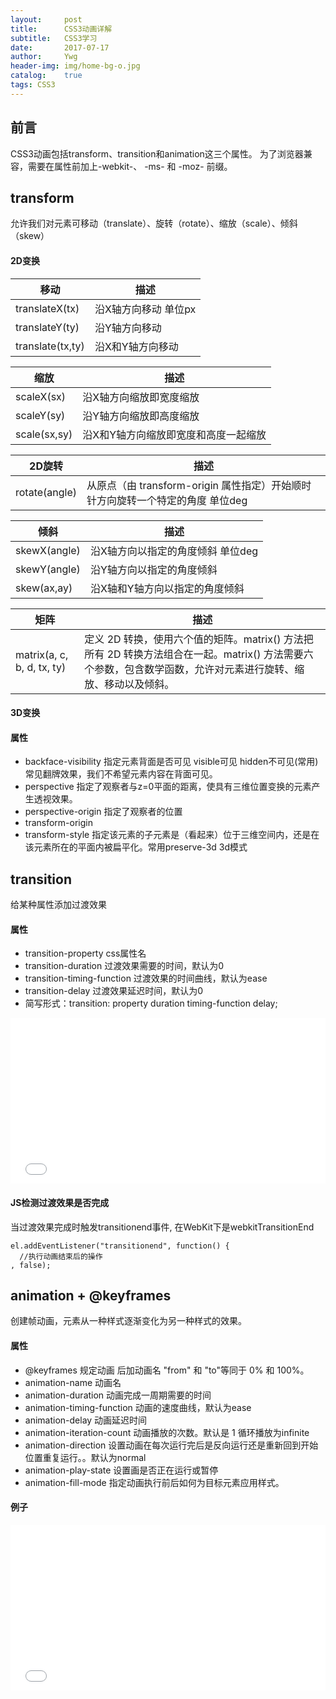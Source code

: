 ```yaml
---
layout:     post
title:      CSS3动画详解
subtitle:   CSS3学习
date:       2017-07-17
author:     Ywg
header-img: img/home-bg-o.jpg
catalog:    true
tags: CSS3
---
```


## 前言
CSS3动画包括transform、transition和animation这三个属性。
为了浏览器兼容，需要在属性前加上-webkit-、 -ms- 和 -moz- 前缀。

## transform
允许我们对元素可移动（translate）、旋转（rotate）、缩放（scale）、倾斜（skew）

#### 2D变换

移动 | 描述
------------ | -------------
translateX(tx)  | 沿X轴方向移动 单位px
translateY(ty) | 沿Y轴方向移动
translate(tx,ty) | 沿X和Y轴方向移动

缩放 | 描述
------------ | -------------
scaleX(sx) | 沿X轴方向缩放即宽度缩放
scaleY(sy) | 沿Y轴方向缩放即高度缩放
scale(sx,sy) | 沿X和Y轴方向缩放即宽度和高度一起缩放

2D旋转 | 描述
------------ | -------------
rotate(angle) | 从原点（由 transform-origin 属性指定）开始顺时针方向旋转一个特定的角度 单位deg

倾斜 | 描述
------------ | -------------
skewX(angle) | 沿X轴方向以指定的角度倾斜 单位deg
skewY(angle) | 沿Y轴方向以指定的角度倾斜
skew(ax,ay) | 沿X轴和Y轴方向以指定的角度倾斜

矩阵 | 描述
------------ | -------------
matrix(a, c, b, d, tx, ty) | 定义 2D 转换，使用六个值的矩阵。matrix() 方法把所有 2D 转换方法组合在一起。matrix() 方法需要六个参数，包含数学函数，允许对元素进行旋转、缩放、移动以及倾斜。

#### 3D变换

#### 属性
- backface-visibility 指定元素背面是否可见 visible可见 hidden不可见(常用) 常见翻牌效果，我们不希望元素内容在背面可见。
- perspective 指定了观察者与z=0平面的距离，使具有三维位置变换的元素产生透视效果。
- perspective-origin 指定了观察者的位置
- transform-origin 
- transform-style 指定该元素的子元素是（看起来）位于三维空间内，还是在该元素所在的平面内被扁平化。常用preserve-3d 3d模式

## transition
给某种属性添加过渡效果
#### 属性
- transition-property css属性名
- transition-duration 过渡效果需要的时间，默认为0
- transition-timing-function 过渡效果的时间曲线，默认为ease
- transition-delay 过渡效果延迟时间，默认为0
- 简写形式：transition: property duration timing-function delay;

<iframe height='265' scrolling='no' title='MoRGge' src='//codepen.io/ywg228/embed/MoRGge/?height=265&theme-id=0&default-tab=css,result&embed-version=2' frameborder='no' allowtransparency='true' allowfullscreen='true' style='width: 100%;'>See the Pen <a href='https://codepen.io/ywg228/pen/MoRGge/'>MoRGge</a> by Mr.Yang (<a href='https://codepen.io/ywg228'>@ywg228</a>) on <a href='https://codepen.io'>CodePen</a>.
</iframe>

#### JS检测过渡效果是否完成
当过渡效果完成时触发transitionend事件, 在WebKit下是webkitTransitionEnd
``` 
el.addEventListener("transitionend", function() {
  //执行动画结束后的操作
, false);
``` 

## animation + @keyframes
创建帧动画，元素从一种样式逐渐变化为另一种样式的效果。

#### 属性
- @keyframes 规定动画 后加动画名 "from" 和 "to"等同于 0% 和 100%。
- animation-name 动画名
- animation-duration 动画完成一周期需要的时间
- animation-timing-function 动画的速度曲线，默认为ease 
- animation-delay 动画延迟时间
- animation-iteration-count 动画播放的次数。默认是 1 循环播放为infinite
- animation-direction 设置动画在每次运行完后是反向运行还是重新回到开始位置重复运行。。默认为normal
- animation-play-state 设置画是否正在运行或暂停
- animation-fill-mode 指定动画执行前后如何为目标元素应用样式。

#### 例子
<iframe height='265' scrolling='no' title='LLvdaO' src='//codepen.io/ywg228/embed/LLvdaO/?height=265&theme-id=0&default-tab=css,result&embed-version=2' frameborder='no' allowtransparency='true' allowfullscreen='true' style='width: 100%;'>See the Pen <a href='https://codepen.io/ywg228/pen/LLvdaO/'>LLvdaO</a> by Mr.Yang (<a href='https://codepen.io/ywg228'>@ywg228</a>) on <a href='https://codepen.io'>CodePen</a>.
</iframe>

